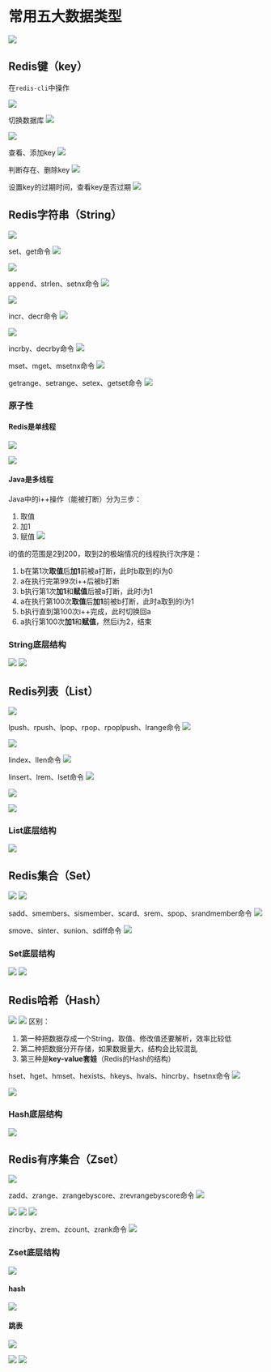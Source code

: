 # 常用五大数据类型

![](2023-01-07-16-16-43.png)

## Redis键（key）

在```redis-cli```中操作

![](2023-01-07-16-06-14.png)

切换数据库
![](2023-01-07-16-03-11.png)

![](2023-01-07-16-21-42.png)

查看、添加key
![](2023-01-07-16-20-32.png)

判断存在、删除key
![](2023-01-07-16-23-59.png)

设置key的过期时间，查看key是否过期
![](2023-01-07-16-26-41.png)

## Redis字符串（String）

![](2023-01-07-16-33-45.png)

set、get命令
![](2023-01-07-16-39-46.png)

![](2023-01-07-16-40-11.png)

append、strlen、setnx命令
![](2023-01-07-16-40-49.png)

![](2023-01-07-16-43-45.png)

incr、decr命令
![](2023-01-07-16-46-04.png)

![](2023-01-07-16-45-43.png)

incrby、decrby命令
![](2023-01-07-16-48-00.png)

mset、mget、msetnx命令
![](2023-01-07-17-23-38.png)

getrange、setrange、setex、getset命令
![](2023-01-07-17-27-02.png)

### 原子性

#### Redis是单线程

![](2023-01-07-16-52-02.png)

![](2023-01-07-16-52-16.png)

#### Java是多线程

Java中的i++操作（能被打断）分为三步：
1. 取值
2. 加1
3. 赋值
![](2023-01-07-16-59-50.png)

i的值的范围是2到200，取到2的极端情况的线程执行次序是：
1. b在第1次**取值**后**加1**前被a打断，此时b取到的i为0
2. a在执行完第99次i++后被b打断
3. b执行第1次**加1**和**赋值**后被a打断，此时i为1
4. a在执行第100次**取值**后**加1**前被b打断，此时a取到的i为1
5. b执行直到第100次i++完成，此时切换回a
6. a执行第100次**加1**和**赋值**，然后i为2，结束

### String底层结构

![](2023-01-07-17-30-15.png)
![](2023-01-07-17-30-55.png)

## Redis列表（List）

![](2023-01-07-17-32-36.png)

lpush、rpush、lpop、rpop、rpoplpush、lrange命令
![](2023-01-07-17-34-35.png)

![](2023-01-07-17-39-57.png)

lindex、llen命令
![](2023-01-07-17-41-38.png)

linsert、lrem、lset命令
![](2023-01-07-17-47-18.png)

![](2023-01-07-17-50-14.png)

![](2023-01-07-17-54-30.png)

### List底层结构

![](2023-01-07-17-56-55.png)

## Redis集合（Set）

![](2023-01-08-15-49-50.png)
![](2023-01-08-15-51-09.png)

sadd、smembers、sismember、scard、srem、spop、srandmember命令
![](2023-01-08-15-52-19.png)

smove、sinter、sunion、sdiff命令
![](2023-01-08-15-55-11.png)

### Set底层结构

![](2023-01-08-15-58-30.png)
![](2023-01-08-15-58-51.png)

## Redis哈希（Hash）

![](2023-01-08-16-01-47.png)
![](2023-01-08-16-06-28.png)
区别：
1. 第一种把数据存成一个String，取值、修改值还要解析，效率比较低
2. 第二种把数据分开存储，如果数据量大，结构会比较混乱
3. 第三种是**key-value套娃**（Redis的Hash的结构）

hset、hget、hmset、hexists、hkeys、hvals、hincrby、hsetnx命令
![](2023-01-08-16-14-15.png)

![](2023-01-08-16-19-25.png)

### Hash底层结构

![](2023-01-08-16-20-55.png)

## Redis有序集合（Zset）

![](2023-01-08-16-22-47.png)

zadd、zrange、zrangebyscore、zrevrangebyscore命令
![](2023-01-08-16-25-24.png)

![](2023-01-08-16-27-57.png)
![](2023-01-08-16-29-02.png)
![](2023-01-08-16-30-05.png)

zincrby、zrem、zcount、zrank命令
![](2023-01-08-16-30-55.png)

### Zset底层结构

![](2023-01-08-16-34-52.png)

#### hash

![](2023-01-08-16-43-47.png)

#### 跳表

![](2023-01-08-16-36-30.png)

![](2023-01-08-16-41-37.png)
![](2023-01-08-16-41-53.png)


